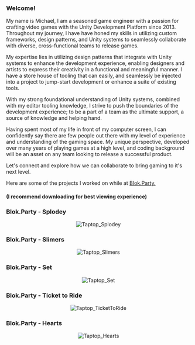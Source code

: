 ### Welcome!

My name is Michael, I am a seasoned game engineer with a passion for crafting video games with the Unity Development Platform since 2013. Throughout my journey, I have have honed my skills in utilizing custom frameworks, design patterns, and Unity systems to seamlessly collaborate with diverse, cross-functional teams to release games.

My expertise lies in utilizing design patterns that integrate with Unity systems to enhance the development experience, enabling designers and artists to express their creativity in a functional and meaningful manner. I have a store house of tooling that can easily, and seamlessly be injected into a project to jump-start development or enhance a suite of existing tools.

With my strong foundational understanding of Unity systems, combined with my editor tooling knowledge, I strive to push the boundaries of the development experience; to be a part of a team as the ultimate support, a source of knowledge and helping hand.

Having spent most of my life in front of my computer screen, I can confidently say there are few people out there with my level of experience and understanding of the gaming space. My unique perspective, developed over many years of playing games at a high level, and coding background will be an asset on any team looking to release a successful product.

Let's connect and explore how we can collaborate to bring gaming to it's next level.

Here are some of the projects I worked on while at [Blok.Party.](www.linkedin.com/company/blok-party)
#### (I recommend downloading for best viewing experience)
### Blok.Party - Splodey
<p align="center">
  <img src= "https://raw.githubusercontent.com/miclede/portfolio/gh-pages/assets/images/splodey_compressed.gif" alt="Taptop_Splodey"/>
</p>

### Blok.Party - Slimers
<p align="center">
  <img src= "https://raw.githubusercontent.com/miclede/portfolio/gh-pages/assets/images/slimers_compressed.gif" alt="Taptop_Slimers"/>
</p>

### Blok.Party - Set
<p align="center">
  <img src= "https://raw.githubusercontent.com/miclede/portfolio/gh-pages/assets/images/set.gif" alt="Taptop_Set"/>
</p>

### Blok.Party - Ticket to Ride
<p align="center">
  <img src= "https://raw.githubusercontent.com/miclede/portfolio/gh-pages/assets/images/ttr_compression.gif" alt="Taptop_TicketToRide"/>
</p>

### Blok.Party - Hearts
<p align="center">
  <img src= "https://raw.githubusercontent.com/miclede/portfolio/gh-pages/assets/images/hearts_compressed.gif" alt="Taptop_Hearts"/>
</p>
